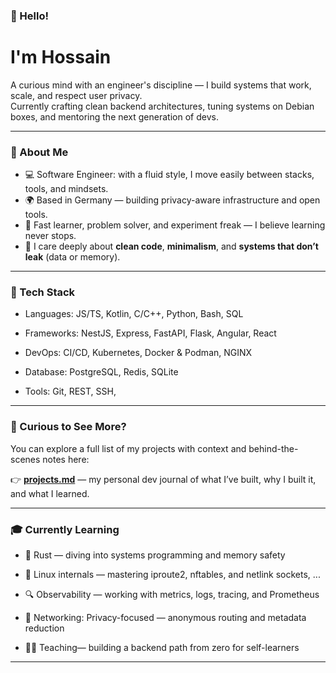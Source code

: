 ### 👋 Hello!
# I'm Hossain

A curious mind with an engineer's discipline — I build systems that work, scale, and respect user privacy.  
Currently crafting clean backend architectures, tuning systems on Debian boxes, and mentoring the next generation of devs.

---

### 🧭 About Me

- 💻 Software Engineer: with a fluid style, I move easily between stacks, tools, and mindsets.
- 🌍 Based in Germany — building privacy-aware infrastructure and open tools.
- 🧪 Fast learner, problem solver, and experiment freak — I believe learning never stops.
- 🔧 I care deeply about **clean code**, **minimalism**, and **systems that don’t leak** (data or memory).

---

### 🔨 Tech Stack

- Languages:    JS/TS, Kotlin, C/C++, Python, Bash, SQL

- Frameworks:   NestJS, Express, FastAPI, Flask, Angular, React

- DevOps:       CI/CD, Kubernetes, Docker \& Podman, NGINX  

- Database:     PostgreSQL, Redis, SQLite  

- Tools:        Git, REST, SSH, 

---

### 📂 Curious to See More?

You can explore a full list of my projects with context and behind-the-scenes notes here:

👉 [**projects.md**](./projects.md) — my personal dev journal of what I’ve built, why I built it, and what I learned.

---

### 🎓 Currently Learning

- 🦀 Rust — diving into systems programming and memory safety

- 🧬 Linux internals — mastering iproute2, nftables, and netlink sockets, ...

- 🔍 Observability — working with metrics, logs, tracing, and Prometheus

- 🔐 Networking: Privacy-focused — anonymous routing and metadata reduction

- 🧑‍🏫 Teaching— building a backend path from zero for self-learners

---